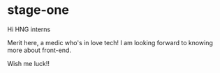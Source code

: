 # stage-one

Hi HNG interns

Merit here, a medic who's in love tech! 
I am looking forward to knowing more about front-end. 

Wish me luck!!
